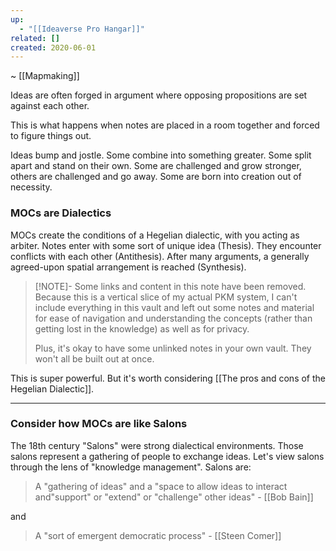 ```yaml
---
up:
  - "[[Ideaverse Pro Hangar]]"
related: []
created: 2020-06-01
---
```

~ [[Mapmaking]] 

Ideas are often forged in argument where opposing propositions are set against each other. 

This is what happens when notes are placed in a room together and forced to figure things out. 

Ideas bump and jostle. Some combine into something greater. Some split apart and stand on their own. Some are challenged and grow stronger, others are challenged and go away. Some are born into creation out of necessity. 

### MOCs are Dialectics
MOCs create the conditions of a Hegelian dialectic, with you acting as arbiter. Notes enter with some sort of unique idea (Thesis). They encounter conflicts with each other (Antithesis). After many arguments, a generally agreed-upon spatial arrangement is reached (Synthesis).

> [!NOTE]- Some links and content in this note have been removed.
> Because this is a vertical slice of my actual PKM system, I can't include everything in this vault and left out some notes and material for ease of navigation and understanding the concepts (rather than getting lost in the knowledge) as well as for privacy. 
>  
> Plus, it's okay to have some unlinked notes in your own vault. They won't all be built out at once.

This is super powerful. But it's worth considering [[The pros and cons of the Hegelian Dialectic]].

---
### Consider how MOCs are like Salons
The 18th century "Salons" were strong dialectical environments. Those salons represent a gathering of people to exchange ideas. Let's view salons through the lens of "knowledge management". Salons are:

> A "gathering of ideas" and a "space to allow ideas to interact and"support" or "extend" or "challenge" other ideas" - [[Bob Bain]]

and

> A "sort of emergent democratic process" - [[Steen Comer]]

